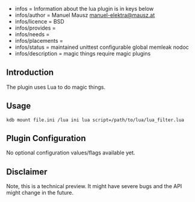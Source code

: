 - infos = Information about the lua plugin is in keys below
- infos/author = Manuel Mausz <manuel-elektra@mausz.at>
- infos/licence = BSD
- infos/provides =
- infos/needs =
- infos/placements =
- infos/status = maintained unittest configurable global memleak nodoc
- infos/description = magic things require magic plugins

## Introduction ##

The plugin uses Lua to do magic things.

## Usage ##

    kdb mount file.ini /lua ini lua script=/path/to/lua/lua_filter.lua

## Plugin Configuration ##

No optional configuration values/flags available yet.

## Disclaimer ##

Note, this is a technical preview. It might have severe bugs
and the API might change in the future.
